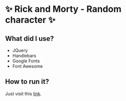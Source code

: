 # ✨ Rick and Morty - Random character ✨

## What did I use?
* JQuery
* Handlebars
* Google Fonts
* Font Awesome

## How to run it?
Just visit this [link](https://adamprchal.github.io/RickAndMortyRandomChar/).
